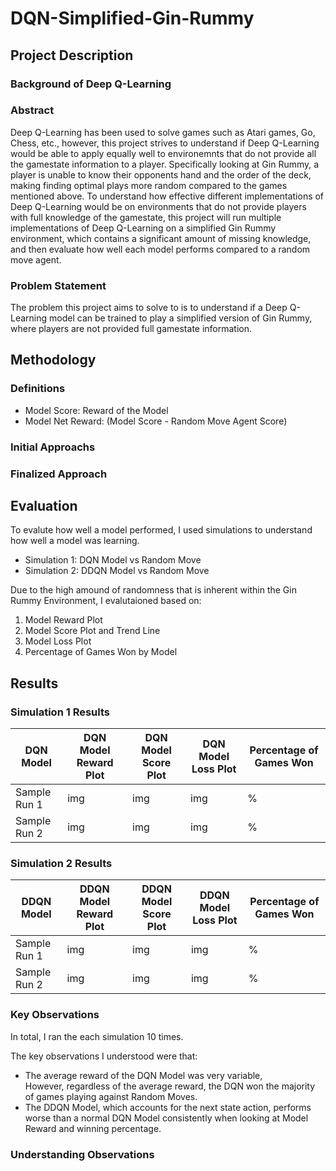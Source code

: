 # DQN-Simplified-Gin-Rummy

## Project Description

### Background of Deep Q-Learning

### Abstract

Deep Q-Learning has been used to solve games such as Atari games, Go, Chess, etc., however, this project strives to understand if Deep Q-Learning would be able to apply equally well to environemnts that do not provide all the gamestate information to a player. Specifically looking at Gin Rummy, a player is unable to know their opponents hand and the order of the deck, making finding optimal plays more random compared to the games mentioned above. To understand how effective different implementations of Deep Q-Learning would be on environments that do not provide players with full knowledge of the gamestate, this project will run multiple implementations of Deep Q-Learning on a simplified Gin Rummy environment, which contains a significant amount of missing knowledge, and then evaluate how well each model performs compared to a random move agent.

### Problem Statement

The problem this project aims to solve to is to understand if a Deep Q-Learning model can be trained to play a simplified version of Gin Rummy, where players are not provided full gamestate information. 

## Methodology

### Definitions

- Model Score: Reward of the Model
- Model Net Reward: (Model Score - Random Move Agent Score)

### Initial Approachs

### Finalized Approach

## Evaluation

To evalute how well a model performed, I used simulations to understand how well a model was learning.

- Simulation 1: DQN Model vs Random Move 
- Simulation 2: DDQN Model vs Random Move

Due to the high amound of randomness that is inherent within the Gin Rummy Environment, I evalutaioned based on:

1. Model Reward Plot
2. Model Score Plot and Trend Line
3. Model Loss Plot
4. Percentage of Games Won by Model

## Results

### Simulation 1 Results

| DQN Model | DQN Model Reward Plot | DQN Model Score Plot | DQN Model Loss Plot | Percentage of Games Won |
| --- | --- | --- | --- | --- |
| Sample Run 1 | img  | img  | img | %  | 
| Sample Run 2  | img | img  | img | %  | 

### Simulation 2 Results

| DDQN Model | DDQN Model Reward Plot | DDQN Model Score Plot | DDQN Model Loss Plot | Percentage of Games Won |
| --- | --- | --- | --- | --- |
| Sample Run 1 | img  | img  | img | %  | 
| Sample Run 2  | img | img  | img | %  | 

### Key Observations

In total, I ran the each simulation 10 times. 

The key observations I understood were that:
- The average reward of the DQN Model was very variable, <br/> However, regardless of the average reward, the DQN won the majority of games playing against Random Moves.
- The DDQN Model, which accounts for the next state action, performs worse than a normal DQN Model consistently when looking at Model Reward and winning percentage.

### Understanding Observations


